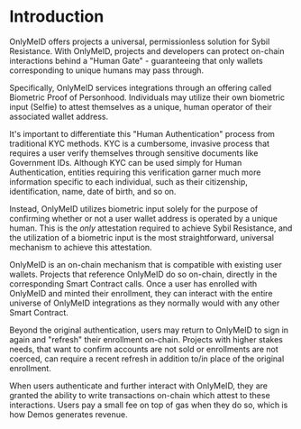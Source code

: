 # Introduction

OnlyMeID offers projects a universal, permissionless solution for Sybil Resistance. With OnlyMeID, projects and developers can protect on-chain interactions behind a "Human Gate" - guaranteeing that only wallets corresponding to unique humans may pass through.

Specifically, OnlyMeID services integrations through an offering called Biometric Proof of Personhood. Individuals may utilize their own biometric input (Selfie) to attest themselves as a unique, human operator of their associated wallet address.

It's important to differentiate this "Human Authentication" process from traditional KYC methods. KYC is a cumbersome, invasive process that requires a user verify themselves through sensitive documents like Government IDs. Although KYC can be used simply for Human Authentication, entities requiring this verification garner much more information specific to each individual, such as their citizenship, identification, name, date of birth, and so on.

Instead, OnlyMeID utilizes biometric input solely for the purpose of confirming whether or not a user wallet address is operated by a unique human. This is the _only_ attestation required to achieve Sybil Resistance, and the utilization of a biometric input is the most straightforward, universal mechanism to achieve this attestation.

OnlyMeID is an on-chain mechanism that is compatible with existing user wallets. Projects that reference OnlyMeID do so on-chain, directly in the corresponding Smart Contract calls. Once a user has enrolled with OnlyMeID and minted their enrollment, they can interact with the entire universe of OnlyMeID integrations as they normally would with any other Smart Contract.

Beyond the original authentication, users may return to OnlyMeID to sign in again and "refresh" their enrollment on-chain. Projects with higher stakes needs, that want to confirm accounts are not sold or enrollments are not coerced, can require a recent refresh in addition to/in place of the original enrollment.

When users authenticate and further interact with OnlyMeID, they are granted the ability to write transactions on-chain which attest to these interactions. Users pay a small fee on top of gas when they do so, which is how Demos generates revenue.
